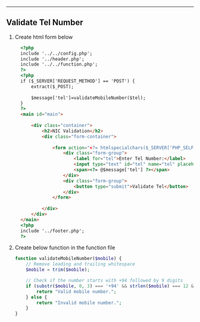 --------------------------------------------------
**Validate Tel Number**
--------------------------------------------------
1. Create html form below
    ```html
      <?php
      include '../../config.php';
      include '../header.php';
      include '../../function.php';
      ?>
      <?php
      if ($_SERVER['REQUEST_METHOD'] == 'POST') {
          extract($_POST);
      
          $message['tel']=validateMobileNumber($tel);
      }
      ?>
      <main id="main">
      
          <div class="container">
              <h2>NIC Validation</h2>
              <div class="form-container">
      
                  <form action="<?= htmlspecialchars($_SERVER['PHP_SELF']); ?>" method="post">
                      <div class="form-group">
                          <label for="tel">Enter Tel Number:</label>
                          <input type="text" id="tel" name="tel" placeholder="Enter TEL number..." required>
                          <span><?= @$message['tel'] ?></span>
                      </div>
                      <div class="form-group">
                          <button type="submit">Validate Tel</button>
                      </div>
                  </form>
      
              </div>
          </div>
      </main>
      <?php
      include '../footer.php';
      ?>

2. Create below function in the function file
    ```php
    function validateMobileNumber($mobile) {
        // Remove leading and trailing whitespace
        $mobile = trim($mobile);
    
        // Check if the number starts with +94 followed by 9 digits
        if (substr($mobile, 0, 3) === '+94' && strlen($mobile) === 12 && ctype_digit(substr($mobile, 3))) {
            return "Valid mobile number.";
        } else {
            return "Invalid mobile number.";
        }
    }

